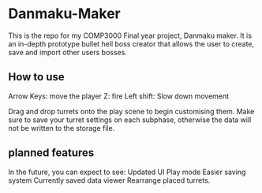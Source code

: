 
# Danmaku-Maker
 
This is the repo for my COMP3000 Final year project, Danmaku maker. It is an in-depth prototype bullet hell boss creator that allows the user to create, save and import other users bosses. 

## How to use
Arrow Keys: move the player
Z: fire
Left shift: Slow down movement

Drag and drop turrets onto the play scene to begin customising them. 
Make sure to save your turret settings on each subphase, otherwise the data will not be written to the storage file. 

## planned features
In the future, you can expect to see:
Updated UI
Play mode
Easier saving system
Currently saved data viewer
Rearrange placed turrets. 